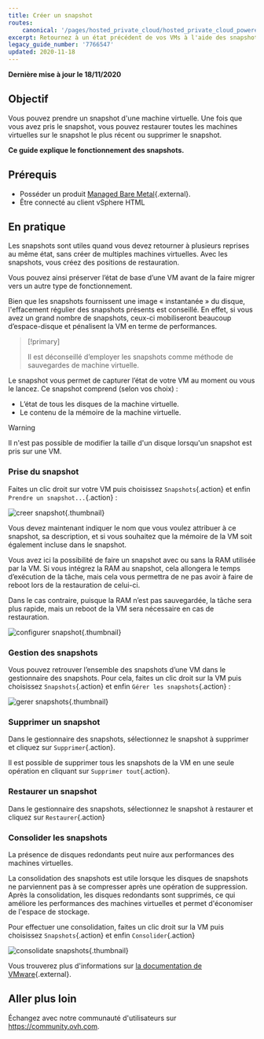 ```yaml
---
title: Créer un snapshot
routes:
    canonical: '/pages/hosted_private_cloud/hosted_private_cloud_powered_by_vmware/creer_un_snapshot'
excerpt: Retournez à un état précédent de vos VMs à l'aide des snapshots
legacy_guide_number: '7766547'
updated: 2020-11-18
---
```


**Dernière mise à jour le 18/11/2020**

## Objectif 

Vous pouvez prendre un snapshot d'une machine virtuelle. Une fois que vous avez pris le snapshot, vous pouvez restaurer toutes les machines virtuelles sur le snapshot le plus récent ou supprimer le snapshot.

**Ce guide explique le fonctionnement des snapshots.**

## Prérequis

- Posséder un produit [Managed Bare Metal](https://www.ovhcloud.com/fr/managed-bare-metal/){.external}.
- Être connecté au client vSphere HTML

## En pratique

Les snapshots sont utiles quand vous devez retourner à plusieurs reprises au même état, sans créer de multiples machines virtuelles. Avec les snapshots, vous créez des positions de restauration. 

Vous pouvez ainsi préserver l’état de base d’une VM avant de la faire migrer vers un autre type de fonctionnement. 

Bien que les snapshots fournissent une image « instantanée » du disque, l'effacement régulier des snapshots présents est conseillé. En effet, si vous avez un grand nombre de snapshots, ceux-ci mobiliseront beaucoup d’espace-disque et pénalisent la VM en terme de performances.

> [!primary]
> 
> Il est déconseillé d’employer les snapshots comme méthode de sauvegardes de machine virtuelle.
> 

Le snapshot vous permet de capturer l’état de votre VM au moment ou vous le lancez. Ce snapshot comprend (selon vos choix) :

- L’état de tous les disques de la machine virtuelle.
- Le contenu de la mémoire de la machine virtuelle.

> [!warning]
> 
> Il n'est pas possible de modifier la taille d'un disque lorsqu'un snapshot est pris sur une VM.
> 

### Prise du snapshot

Faites un clic droit sur votre VM puis choisissez `Snapshots`{.action} et enfin `Prendre un snapshot...`{.action} :

![creer snapshot](images/snapshot01.png){.thumbnail}

Vous devez maintenant indiquer le nom que vous voulez attribuer à ce snapshot, sa description, et si vous souhaitez que la mémoire de la VM soit également incluse dans le snapshot.

Vous avez ici la possibilité de faire un snapshot avec ou sans la RAM utilisée par la VM. Si vous intégrez la RAM au snapshot, cela allongera le temps d’exécution de la tâche, mais cela vous permettra de ne pas avoir à faire de reboot lors de la restauration de celui-ci. 

Dans le cas contraire, puisque la RAM n’est pas sauvegardée, la tâche sera plus rapide, mais un reboot de la VM sera nécessaire en cas de restauration.

![configurer snapshot](images/snapshot02.png){.thumbnail}

### Gestion des snapshots

Vous pouvez retrouver l’ensemble des snapshots d’une VM dans le gestionnaire des snapshots. Pour cela, faites un clic droit sur la VM puis choisissez `Snapshots`{.action} et enfin `Gérer les snapshots`{.action} :

![gerer snapshots](images/snapshot03.png){.thumbnail}

### Supprimer un snapshot

Dans le gestionnaire des snapshots, sélectionnez le snapshot à supprimer et cliquez sur `Supprimer`{.action}.

Il est possible de supprimer tous les snapshots de la VM en une seule opération en cliquant sur `Supprimer tout`{.action}.

### Restaurer un snapshot

Dans le gestionnaire des snapshots, sélectionnez le snapshot à restaurer et cliquez sur `Restaurer`{.action}

### Consolider les snapshots

La présence de disques redondants peut nuire aux performances des machines virtuelles.

La consolidation des snapshots est utile lorsque les disques de snapshots ne parviennent pas à se compresser après une opération de suppression. Après la consolidation, les disques redondants sont supprimés, ce qui améliore les performances des machines virtuelles et permet d'économiser de l'espace de stockage.

Pour effectuer une consolidation, faites un clic droit sur la VM puis choisissez `Snapshots`{.action} et enfin `Consolider`{.action}

![consolidate snapshots](images/consolidate.png){.thumbnail}

Vous trouverez plus d'informations sur [la documentation de VMware](https://docs.vmware.com/en/VMware-vSphere/6.7/com.vmware.vsphere.vm_admin.doc/GUID-2F4A6D8B-33FF-4C6B-9B02-C984D151F0D5.html){.external}.

## Aller plus loin

Échangez avec notre communauté d'utilisateurs sur <https://community.ovh.com>.
